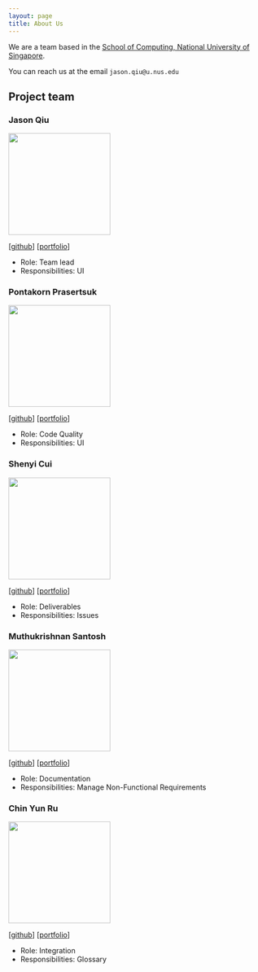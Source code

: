 ```yaml
---
layout: page
title: About Us
---
```


We are a team based in the [School of Computing, National University of Singapore](http://www.comp.nus.edu.sg).

You can reach us at the email `jason.qiu@u.nus.edu`

## Project team

### Jason Qiu

<img src="images/jasonqiu212.png" width="200px">

[[github](https://github.com/jasonqiu212)]
[[portfolio](team/jasonqiu212.md)]

- Role: Team lead
- Responsibilities: UI

### Pontakorn Prasertsuk

<img src="images/peppapighs.png" width="200px">

[[github](http://github.com/peppapighs)]
[[portfolio](team/peppapighs.md)]

- Role: Code Quality
- Responsibilities: UI

### Shenyi Cui

<img src="images/shenyicui.png" width="200px">

[[github](http://github.com/shenyicui)] [[portfolio](team/shenyicui.md)]

- Role: Deliverables
- Responsibilities: Issues

### Muthukrishnan Santosh

<img src="images/santosh3007.png" width="200px">

[[github](http://github.com/santosh3007)]
[[portfolio](team/santosh3007.md)]

- Role: Documentation
- Responsibilities: Manage Non-Functional Requirements

### Chin Yun Ru

<img src="images/yunruu.png" width="200px">

[[github](http://github.com/yunruu)]
[[portfolio](team/yunruu.md)]

- Role: Integration
- Responsibilities: Glossary
